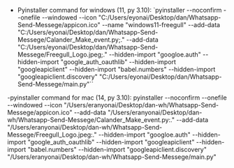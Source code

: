 - Pyinstaller command for windows (11, py 3.10):
`pyinstaller --noconfirm --onefile --windowed --icon "C:/Users/eyonai/Desktop/dan/Whatsapp-Send-Messege/appicon.ico" --name "windows11-freegull" --add-data "C:/Users/eyonai/Desktop/dan/Whatsapp-Send-Messege/Calander_Make_event.py;." --add-data "C:/Users/eyonai/Desktop/dan/Whatsapp-Send-Messege/Freegull_Logo.jpeg;." --hidden-import "googloe.auth" --hidden-import "google_auth_oauthlib" --hidden-import "googleapiclient" --hidden-import "babel.numbers" --hidden-import "googleapiclient.discovery"  "C:/Users/eyonai/Desktop/dan/Whatsapp-Send-Messege/main.py"``

-pyinstaller command for mac (14, py 3.10):
pyinstaller --noconfirm --onefile --windowed --icon "/Users/eranyonai/Desktop/dan-wh/Whatsapp-Send-Messege/appicon.ico" --add-data "/Users/eranyonai/Desktop/dan-wh/Whatsapp-Send-Messege/Calander_Make_event.py:." --add-data "/Users/eranyonai/Desktop/dan-wh/Whatsapp-Send-Messege/Freegull_Logo.jpeg:." --hidden-import "googloe.auth" --hidden-import "google_auth_oauthlib" --hidden-import "googleapiclient" --hidden-import "babel.numbers" --hidden-import "googleapiclient.discovery" "/Users/eranyonai/Desktop/dan-wh/Whatsapp-Send-Messege/main.py"